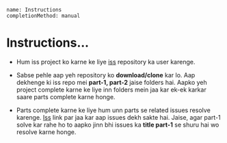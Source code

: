 ```ngMeta
name: Instructions
completionMethod: manual
```
# Instructions...

- Hum iss project ko karne ke liye [iss](https://github.com/vidur149/angular-todo) repository ka user karenge.


- Sabse pehle aap yeh repository ko **download/clone** kar lo. Aap dekhenge ki iss repo mei **part-1, part-2** jaise folders hai. Aapko yeh project complete karne ke liye inn folders mein jaa kar ek-ek karkar saare parts complete karne honge.


- Parts complete karne ke liye hum unn parts se related issues resolve karenge. [Iss](https://github.com/vidur149/angular-todo/issues) link par jaa kar aap issues dekh sakte hai. Jaise, agar part-1 solve kar rahe ho to aapko jinn bhi issues ka **title part-1** se shuru hai wo resolve karne honge.

